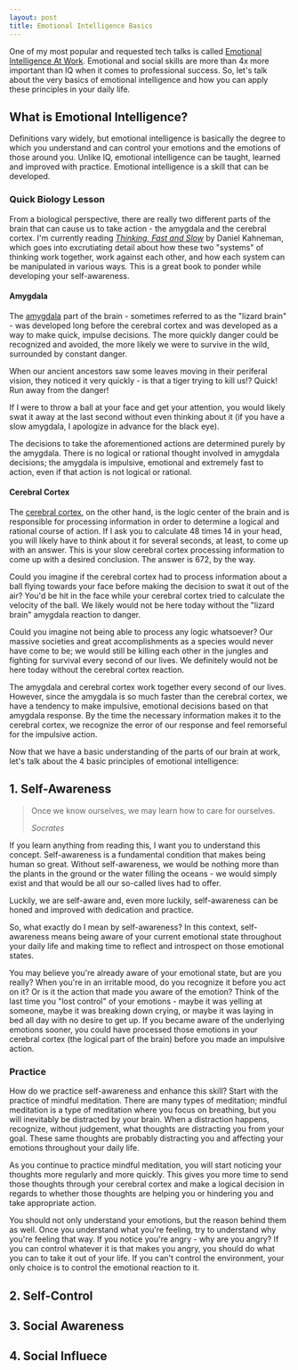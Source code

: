 ```yaml
---
layout: post
title: Emotional Intelligence Basics
---
```


One of my most popular and requested tech talks is called [Emotional Intelligence At Work](/files/Emotional-Intelligence-At-Work.pdf).  Emotional and social skills are more than 4x more important than IQ when it comes to professional success.  So, let's talk about the very basics of emotional intelligence and how you can apply these principles in your daily life.

## What is Emotional Intelligence?

Definitions vary widely, but emotional intelligence is basically the degree to which you understand and can control your emotions and the emotions of those around you.  Unlike IQ, emotional intelligence can be taught, learned and improved with practice.  Emotional intelligence is a skill that can be developed.

### Quick Biology Lesson

From a biological perspective, there are really two different parts of the brain that can cause us to take action - the amygdala and the cerebral cortex.  I'm currently reading [*Thinking, Fast and Slow*](https://www.amazon.com/Thinking-Fast-Slow-Daniel-Kahneman/dp/0374533555) by Daniel Kahneman, which goes into excrutiating detail about how these two "systems" of thinking work together, work against each other, and how each system can be manipulated in various ways.  This is a great book to ponder while developing your self-awareness.

#### Amygdala

The [amygdala](https://en.wikipedia.org/wiki/Amygdala) part of the brain - sometimes referred to as the "lizard brain" - was developed long before the cerebral cortex and was developed as a way to make quick, impulse decisions.  The more quickly danger could be recognized and avoided, the more likely we were to survive in the wild, surrounded by constant danger.

When our ancient ancestors saw some leaves moving in their periferal vision, they noticed it very quickly - is that a tiger trying to kill us!?  Quick!  Run away from the danger!

If I were to throw a ball at your face and get your attention, you would likely swat it away at the last second without even thinking about it (if you have a slow amygdala, I apologize in advance for the black eye).

The decisions to take the aforementioned actions are determined purely by the amygdala.  There is no logical or rational thought involved in amygdala decisions; the amygdala is impulsive, emotional and extremely fast to action, even if that action is not logical or rational.

#### Cerebral Cortex

The [cerebral cortex](https://en.wikipedia.org/wiki/Cerebral_cortex), on the other hand, is the logic center of the brain and is responsible for processing information in order to determine a logical and rational course of action.  If I ask you to calculate 48 times 14 in your head, you will likely have to think about it for several seconds, at least, to come up with an answer.  This is your slow cerebral cortex processing information to come up with a desired conclusion.  The answer is 672, by the way.

Could you imagine if the cerebral cortex had to process information about a ball flying towards your face before making the decision to swat it out of the air?  You'd be hit in the face while your cerebral cortex tried to calculate the velocity of the ball.  We likely would not be here today without the "lizard brain" amygdala reaction to danger.

Could you imagine not being able to process any logic whatsoever?  Our massive societies and great accomplishments as a species would never have come to be; we would still be killing each other in the jungles and fighting for survival every second of our lives.  We definitely would not be here today without the cerebral cortex reaction.

The amygdala and cerebral cortex work together every second of our lives.  However, since the amygdala is so much faster than the cerebral cortex, we have a tendency to make impulsive, emotional decisions based on that amygdala response.  By the time the necessary information makes it to the cerebral cortex, we recognize the error of our response and feel remorseful for the impulsive action.

Now that we have a basic understanding of the parts of our brain at work, let's talk about the 4 basic principles of emotional intelligence:

## 1. Self-Awareness

> Once we know ourselves, we may learn how to care for ourselves.
> 
> *Socrates*

If you learn anything from reading this, I want you to understand this concept.  Self-awareness is a fundamental condition that makes being human so great.  Without self-awareness, we would be nothing more than the plants in the ground or the water filling the oceans - we would simply exist and that would be all our so-called lives had to offer.

Luckily, we are self-aware and, even more luckily, self-awareness can be honed and improved with dedication and practice.

So, what exactly do I mean by self-awareness?  In this context, self-awareness means being aware of your current emotional state throughout your daily life and making time to reflect and introspect on those emotional states.

You may believe you're already aware of your emotional state, but are you really?  When you're in an irritable mood, do you recognize it before you act on it?  Or is it the action that made you aware of the emotion?  Think of the last time you "lost control" of your emotions - maybe it was yelling at someone, maybe it was breaking down crying, or maybe it was laying in bed all day with no desire to get up.  If you became aware of the underlying emotions sooner, you could have processed those emotions in your cerebral cortex (the logical part of the brain) before you made an impulsive action.

### Practice

How do we practice self-awareness and enhance this skill?  Start with the practice of mindful meditation.  There are many types of meditation; mindful meditation is a type of meditation where you focus on breathing, but you will inevitably be distracted by your brain.  When a distraction happens, recognize, without judgement, what thoughts are distracting you from your goal.  These same thoughts are probably distracting you and affecting your emotions throughout your daily life.

As you continue to practice mindful meditation, you will start noticing your thoughts more regularly and more quickly.  This gives you more time to send those thoughts through your cerebral cortex and make a logical decision in regards to whether those thoughts are helping you or hindering you and take appropriate action.

You should not only understand your emotions, but the reason behind them as well.  Once you understand what you're feeling, try to understand why you're feeling that way.  If you notice you're angry - why are you angry?  If you can control whatever it is that makes you angry, you should do what you can to take it out of your life.  If you can't control the environment, your only choice is to control the emotional reaction to it.

## 2. Self-Control

>
>
>



## 3. Social Awareness

## 4. Social Influece